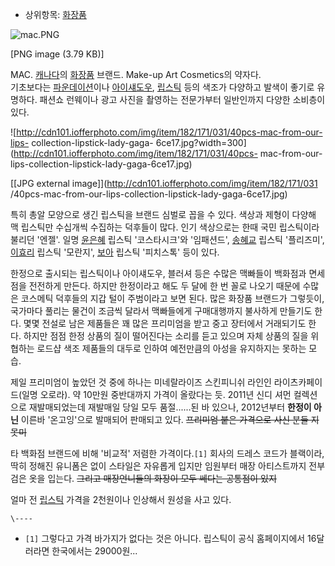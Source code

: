   * 상위항목: [화장품](%ED%99%94%EC%9E%A5%ED%92%88.md)  

![mac.PNG](//rv.wkcdn.net/http://rigvedawiki.net/r1/pds/mac.PNG)

[PNG image (3.79 KB)]

MAC. [캐나다](%EC%BA%90%EB%82%98%EB%8B%A4.md)의
[화장품](%ED%99%94%EC%9E%A5%ED%92%88.md) 브랜드. Make-up Art Cosmetics의 약자다.  
기초보다는 [파운데이션](%ED%8C%8C%EC%9A%B4%EB%8D%B0%EC%9D%B4%EC%85%98.md)이나
[아이섀도우](%EC%95%84%EC%9D%B4%EC%84%80%EB%8F%84%EC%9A%B0.md),
[립스틱](%EB%A6%BD%EC%8A%A4%ED%8B%B1.md) 등의 색조가 다양하고 발색이 좋기로 유명하다. 패션쇼 런웨이나 광고
사진을 촬영하는 전문가부터 일반인까지 다양한 소비층이 있다.

![http://cdn101.iofferphoto.com/img/item/182/171/031/40pcs-mac-from-our-lips-
collection-lipstick-lady-gaga-
6ce17.jpg?width=300](http://cdn101.iofferphoto.com/img/item/182/171/031/40pcs-
mac-from-our-lips-collection-lipstick-lady-gaga-6ce17.jpg)

[[JPG external image]](http://cdn101.iofferphoto.com/img/item/182/171/031
/40pcs-mac-from-our-lips-collection-lipstick-lady-gaga-6ce17.jpg)

특히 총알 모양으로 생긴 립스틱을 브랜드 심벌로 꼽을 수 있다. 색상과 제형이 다양해 맥 립스틱만 수십개씩 수집하는 덕후들이 많다. 인기
색상으로는 한때 국민 립스틱이라 불리던 '엔젤'. 일명 [윤은혜](%EC%9C%A4%EC%9D%80%ED%98%9C.md) 립스틱
'코스타시크'와 '임패션드', [송혜교](%EC%86%A1%ED%98%9C%EA%B5%90.md) 립스틱 '플리즈미',
[이효리](%EC%9D%B4%ED%9A%A8%EB%A6%AC.md) 립스틱 '모란지',
[보아](%EB%B3%B4%EC%95%84.md) 립스틱 '피치스톡' 등이 있다.

한정으로 출시되는 립스틱이나 아이섀도우, 블러셔 등은 수많은 맥빠들이 백화점과 면세점을 전전하게 만든다. 하지만 한정이라고 해도 두 달에 한
번 꼴로 나오기 때문에 수많은 코스메틱 덕후들의 지갑 털이 주범이라고 보면 된다. 많은 화장품 브랜드가 그렇듯이, 국가마다 풀리는 물건이
조금씩 달라서 맥빠들에게 구매대행까지 불사하게 만들기도 한다. 몇몇 전설로 남은 제품들은 꽤 많은 프리미엄을 받고 중고 장터에서 거래되기도
한다. 하지만 점점 한정 상품의 질이 떨어진다는 소리를 듣고 있으며 자체 상품의 질을 위협하는 로드샵 색조 제품들의 대두로 인하여 예전만큼의
아성을 유지하지는 못하는 모습.

제일 프리미엄이 높았던 것 중에 하나는 미네랄라이즈 스킨피니쉬 라인인 라이츠카페이드(일명 오로라). 약 10만원 중반대까지 가격이 올랐다는
듯. 2011년 신디 셔먼 컬렉션으로 재발매되었는데 재발매일 당일 모두 품절......된 바 있으나, 2012년부터 **한정이 아닌**
이른바 '온고잉'으로 발매되어 판매되고 있다. <del>프리미엄 붙은 가격으로 사신 분들 지못미</del>

타 백화점 브랜드에 비해 '비교적' 저렴한 가격이다.`[1]` 회사의 드레스 코드가 블랙이라, 딱히 정해진 유니폼은 없이 스타일은 자유롭게
입지만 임원부터 매장 아티스트까지 전부 검은 옷을 입는다. <del>그리고 매장언니들의 화장이 모두 쎄다는 공통점이 있지</del>

얼마 전 [립스틱](%EB%A6%BD%EC%8A%A4%ED%8B%B1.md) 가격을 2천원이나 인상해서 원성을 사고 있다.

`\----`

  * `[1]` 그렇다고 가격 바가지가 없다는 것은 아니다. 립스틱이 공식 홈페이지에서 16달러라면 한국에서는 29000원...

